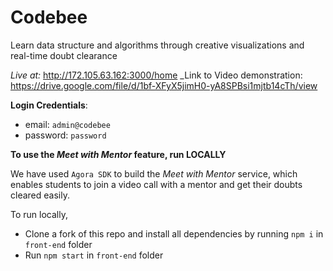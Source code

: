 # Codebee
Learn data structure and algorithms through creative visualizations and real-time doubt clearance

_Live at:_ http://172.105.63.162:3000/home
_Link to Video demonstration: https://drive.google.com/file/d/1bf-XFyX5jimH0-yA8SPBsi1mjtb14cTh/view

**Login Credentials**: 
- email: `admin@codebee`
- password: `password`

**To use the _Meet with Mentor_ feature, run LOCALLY**

We have used `Agora SDK` to build the _Meet with Mentor_ service, which enables students to join a video call with a mentor and get their doubts cleared easily.

To run locally, 
- Clone a fork of this repo and install all dependencies by running `npm i` in `front-end` folder
- Run `npm start` in `front-end` folder

